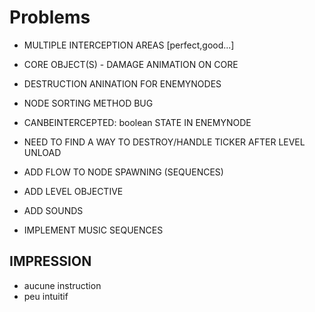 # Problems

- MULTIPLE INTERCEPTION AREAS [perfect,good...]
- CORE OBJECT(S) - DAMAGE ANIMATION ON CORE
- DESTRUCTION ANINATION FOR ENEMYNODES
- NODE SORTING METHOD BUG
- CANBEINTERCEPTED: boolean STATE IN ENEMYNODE
- NEED TO FIND A WAY TO DESTROY/HANDLE TICKER AFTER LEVEL UNLOAD

- ADD FLOW TO NODE SPAWNING (SEQUENCES)
- ADD LEVEL OBJECTIVE
- ADD SOUNDS

- IMPLEMENT MUSIC SEQUENCES

## IMPRESSION

- aucune instruction 
- peu intuitif